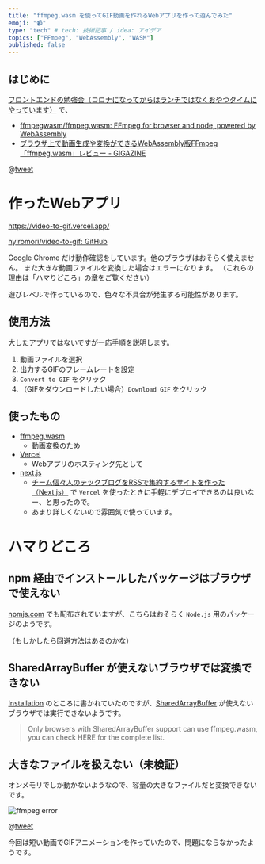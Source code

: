 ```yaml
---
title: "ffmpeg.wasm を使ってGIF動画を作れるWebアプリを作って遊んでみた"
emoji: "📹"
type: "tech" # tech: 技術記事 / idea: アイデア
topics: ["FFmpeg", "WebAssembly", "WASM"]
published: false
---
```


## はじめに

[フロントエンドの勉強会（コロナになってからはランチではなくおやつタイムにやっています）](https://www.wantedly.com/companies/connehito/post_articles/211397) で、

- [ffmpegwasm/ffmpeg.wasm: FFmpeg for browser and node, powered by WebAssembly](https://github.com/ffmpegwasm/ffmpeg.wasm)
- [ブラウザ上で動画生成や変換ができるWebAssembly版FFmpeg「ffmpeg.wasm」レビュー - GIGAZINE](https://gigazine.net/news/20201109-ffmpeg-wasm/)

@[tweet](https://twitter.com/hyiromori/status/1328251958788976641)

# 作ったWebアプリ

https://video-to-gif.vercel.app/

[hyiromori/video-to-gif: GitHub](https://github.com/hyiromori/video-to-gif)

Google Chrome だけ動作確認をしています。他のブラウザはおそらく使えません。
また大きな動画ファイルを変換した場合はエラーになります。
（これらの理由は「ハマりどころ」の章をご覧ください）

遊びレベルで作っているので、色々な不具合が発生する可能性があります。

## 使用方法

大したアプリではないですが一応手順を説明します。

1. 動画ファイルを選択
2. 出力するGIFのフレームレートを設定
3. `Convert to GIF` をクリック
4. （GIFをダウンロードしたい場合）`Download GIF` をクリック

## 使ったもの

- [ffmpeg.wasm](https://github.com/ffmpegwasm/ffmpeg.wasm)
  - 動画変換のため
- [Vercel](https://vercel.com/)
  - Webアプリのホスティング先として
- [next.js](https://nextjs.org/)
  - [チーム個々人のテックブログをRSSで集約するサイトを作った（Next.js）](https://zenn.dev/catnose99/articles/cb72a73368a547756862) で `Vercel` を使ったときに手軽にデプロイできるのは良いなー、と思ったので。
  - あまり詳しくないので雰囲気で使っています。



# ハマりどころ

## npm 経由でインストールしたパッケージはブラウザで使えない

[npmjs.com](https://www.npmjs.com/search?q=%40ffmpeg) でも配布されていますが、こちらはおそらく `Node.js` 用のパッケージのようです。


（もしかしたら回避方法はあるのかな）

## SharedArrayBuffer が使えないブラウザでは変換できない

[Installation](https://github.com/ffmpegwasm/ffmpeg.wasm#installation) のところに書かれていたのですが、[SharedArrayBuffer](https://developer.mozilla.org/ja/docs/Web/JavaScript/Reference/Global_Objects/SharedArrayBuffer) が使えないブラウザでは実行できないようです。

> Only browsers with SharedArrayBuffer support can use ffmpeg.wasm, you can check HERE for the complete list.



## 大きなファイルを扱えない（未検証）

オンメモリでしか動かないようなので、容量の大きなファイルだと変換できないです。

![ffmpeg error](https://i.gyazo.com/c4ca6175c0f7642099b9e85b5b7e814f.png)

@[tweet](https://twitter.com/ko_noike/status/1326413474231095296)

今回は短い動画でGIFアニメーションを作っていたので、問題にならなかったようです。


